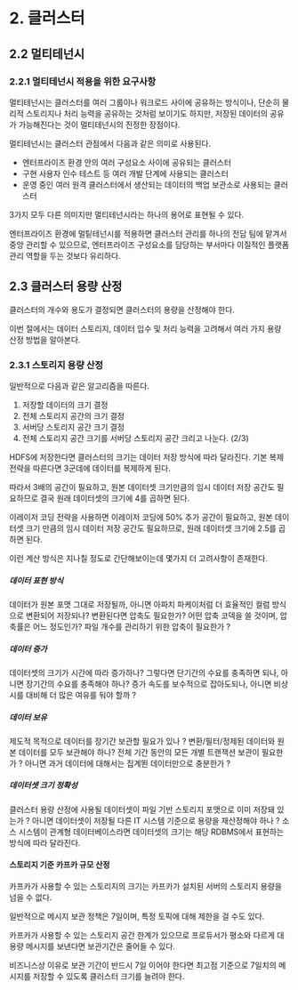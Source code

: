 # 2. 클러스터

## 2.2 멀티테넌시

### 2.2.1 멀티테넌시 적용을 위한 요구사항

멀티테넌시는 클러스터를 여러 그룹이나 워크로드 사이에 공유하는 방식이나, 단순히 물리적 스토리지나 처리 능력을 공유하는 것처럼 보이기도 하지만, 저장된 데이터의 공유가 가능해진다는 것이 멀티테넌시의 진정한 장점이다.

멀티테넌시는 클러스터 관점에서 다음과 같은 의미로 사용된다.

- 엔터프라이즈 환경 안의 여러 구성요소 사이에 공유되는 클러스터
- 구현 사용자 인수 테스트 등 여러 개발 단계에 사용되는 클러스터
- 운영 중인 여러 원격 클러스터에서 생산되는 데이터의 백업 보관소로 사용되는 클러스터

3가지 모두 다른 의미지만 멀티테넌시라는 하나의 용어로 표현될 수 있다.

엔터프라이즈 환경에 멀팉테넌시를 적용하면 클러스터 관리를 하나의 전담 팀에 맡겨서 중앙 관리할 수 있으므로, 엔터프라이즈 구성요소를 담당하는 부서마다 이질적인 플랫폼 관리 역할을 두는 것보다 유리하다.

## 2.3 클러스터 용량 산정

클러스터의 개수와 용도가 결정되면 클러스터의 용량을 산정해야 한다.

이번 절에서는 데이터 스토리지, 데이터 입수 및 처리 능력을 고려해서 여러 가지 용량 산정 방법을 알아본다.

### 2.3.1 스토리지 용량 산정

일반적으로 다음과 같은 알고리즘을 따른다.

1. 저장할 데이터의 크기 결정
2. 전체 스토리지 공간의 크기 결정
3. 서버당 스토리지 공간 크기 결정
4. 전체 스토리지 공간 크기를 서버당 스토리지 공간 크리고 나눈다. (2/3)

HDFS에 저장한다면 클러스터의 크기는 데이터 저장 방식에 따라 달라진다. 기본 복제 전략을 따른다면 3군데에 데이터를 복제하게 된다.

따라서 3배의 공간이 필요하고, 원본 데이터셋 크기만큼의 임시 데이터 저장 공간도 필요하므로 결국 원래 데이터셋의 크기에 4를 곱하면 된다.

이레이저 코딩 전략을 사용하면 이레이저 코딩에 50% 추가 공간이 필요하고, 원본 데이터셋 크기 만큼의 임시 데이터 저장 공간도 필요하므로, 원래 데이터셋 크기에 2.5를 곱하면 된다.

이런 계산 방식은 지나칠 정도로 간단해보이는데 몇가지 더 고려사항이 존재한다.

##### 데이터 표현 방식

데이터가 원본 포맷 그대로 저장될까, 아니면 아파치 파케이처럼 더 효율적인 컬럼 방식으로 변환되어 저장되나? 변환된다면 압축도 필요한가? 어떤 압축 코덱을 쓸 것이며, 압축률은 어느 정도인가? 파일 개수를 관리하기 위한 압축이 필요한가 ?

##### 데이터 증가

데이터셋의 크기가 시간에 따라 증가하나? 그렇다면 단기간의 수요를 충족하면 되나, 아니면 장기간의 수요를 충족해야 하나? 증가 속도를 보수적으로 잡아도되나, 아니면 비상시를 대비해 더 많은 여유를 둬야 할까 ?

##### 데이터 보유

제도적 목적으로 데이터를 장기간 보관할 필요가 있나 ? 변환/필터/정제된 데이터와 원본 데이터를 모두 보관해야 하나? 전체 기간 동안의 모든 개별 트랜잭션 보관이 필요한가 ? 아니면 과거 데이터에 대해서는 집계뙨 데이터만으로 충분한가 ?

##### 데이터셋 크기 정확성

클러스터 용량 산정에 사용될 데이터셋이 파일 기반 스토리지 포맷으로 이미 저장돼 있는가 ? 아니면 데이터셋이 저장될 다른 IT 시스템 기준으로 용량을 재산정해야 하나 ? 소스 시스템이 관계형 데이터베이스라면 데이터셋의 크기는 해당 RDBMS에서 표현하는 방식에 따라 달라진다.

#### 스토리지 기준 카프카 규모 산정

카프카가 사용할 수 있는 스토리지의 크기는 카프카가 설치된 서버의 스토리지 용량을 넘을 수 없다.

일반적으로 메시지 보관 정책은 7일이며, 특정 토픽에 대해 제한을 걸 수도 있다.

카프카가 사용할 수 있는 스토리지 공간 한계가 있으므로 프로듀서가 평소와 다르게 대용량 메시지를 보낸다면 보관기간은 줄어들 수 있다.

비즈니스상 이유로 보관 기간이 반드시 7일 이어야 한다면 최고점 기준으로 7일치의 메시지를 저장할 수 있도록 클러스터 크기를 늘려야 한다.
